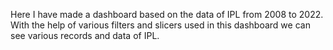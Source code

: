 Here I have made a dashboard based on the data of IPL from 2008 to 2022. With the help of various filters and slicers used in this dashboard we can see various records and data of IPL.
